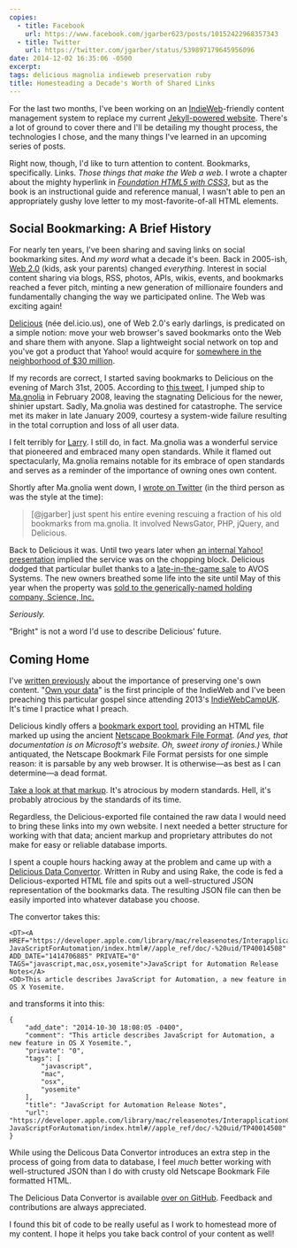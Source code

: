 ```yaml
---
copies:
  - title: Facebook
    url: https://www.facebook.com/jgarber623/posts/10152422968357343
  - title: Twitter
    url: https://twitter.com/jgarber/status/539897179645956096
date: 2014-12-02 16:35:06 -0500
excerpt:
tags: delicious magnolia indieweb preservation ruby
title: Homesteading a Decade's Worth of Shared Links
---
```


For the last two months, I've been working on an [IndieWeb](https://indiewebcamp.com)-friendly content management system to replace my current [Jekyll-powered website](https://github.com/jgarber623/sixtwothree.org). There's a lot of ground to cover there and I'll be detailing my thought process, the technologies I chose, and the many things I've learned in an upcoming series of posts.

Right now, though, I'd like to turn attention to content. Bookmarks, specifically. Links. _Those things that make the Web a web._ I wrote a chapter about the mighty hyperlink in <cite>[Foundation HTML5 with CSS3](http://www.amazon.com/dp/1430238763/?tag=sixtwothree-20)</cite>, but as the book is an instructional guide and reference manual, I wasn't able to pen an appropriately gushy love letter to my most-favorite-of-all HTML elements.

## Social Bookmarking: A Brief History

For nearly ten years, I've been sharing and saving links on social bookmarking sites. And _my word_ what a decade it's been. Back in 2005-ish, [Web 2.0](https://en.wikipedia.org/wiki/Web_2.0) (kids, ask your parents) changed _everything_. Interest in social content sharing via blogs, RSS, photos, APIs, wikis, events, and bookmarks reached a fever pitch, minting a new generation of millionaire founders and fundamentally changing the way we participated online. The Web was exciting again!

[Delicious](https://delicious.com/) (née del.icio.us), one of Web 2.0's early darlings, is predicated on a simple notion: move your web browser's saved bookmarks onto the Web and share them with anyone. Slap a lightweight social network on top and you've got a product that Yahoo! would acquire for [somewhere in the neighborhood of $30 million](http://money.cnn.com/magazines/business2/business2_archive/2006/01/01/8368130/index.htm).

If my records are correct, I started saving bookmarks to Delicious on the evening of March 31st, 2005. According to [this tweet](https://twitter.com/jgarber/statuses/717708272), I jumped ship to [Ma.gnolia](https://en.wikipedia.org/wiki/Gnolia) in February 2008, leaving the stagnating Delicious for the newer, shinier upstart. Sadly, Ma.gnolia was destined for catastrophe. The service met its maker in late January 2009, courtesy a system-wide failure resulting in the total corruption and loss of all user data.

I felt terribly for [Larry](http://about.me/lhalff). I still do, in fact. Ma.gnolia was a wonderful service that pioneered and embraced many open standards. While it flamed out spectacularly, Ma.gnolia remains notable for its embrace of open standards and serves as a reminder of the importance of owning ones own content.

Shortly after Ma.gnolia went down, I [wrote on Twitter](https://twitter.com/jgarber/statuses/1182133512) (in the third person as was the style at the time):

> [@jgarber] just spent his entire evening rescuing a fraction of his old bookmarks from ma.gnolia. It involved NewsGator, PHP, jQuery, and Delicious.

Back to Delicious it was. Until two years later when [an internal Yahoo! presentation](http://techcrunch.com/2010/12/16/is-yahoo-shutting-down-del-icio-us/) implied the service was on the chopping block. Delicious dodged that particular bullet thanks to a [late-in-the-game sale](http://latimesblogs.latimes.com/technology/2011/04/bookmark-this-youtubes-chad-hurley-and-steve-chen-buy-delicious-from-yahoo.html) to AVOS Systems. The new owners breathed some life into the site until May of this year when the property was [sold to the generically-named holding company, Science, Inc.](http://dealbook.nytimes.com/2014/05/08/delicious-social-site-is-sold-by-youtube-founders)

_Seriously._

"Bright" is not a word I'd use to describe Delicious' future.

## Coming Home

I've [written previously](/blog/the-internet-never-forgets) about the importance of preserving one's own content. "[Own your data](https://indiewebcamp.com/own-your-data)" is the first principle of the IndieWeb and I've been preaching this particular gospel since attending 2013's [IndieWebCampUK](https://indiewebcamp.com/2013/UK). It's time I practice what I preach.

Delicious kindly offers a [bookmark export tool](http://export.delicious.com/settings/bookmarks/export), providing an HTML file marked up using the ancient [Netscape Bookmark File Format](http://msdn.microsoft.com/en-us/library/aa753582.aspx). _(And yes, that documentation is on Microsoft's website. Oh, sweet irony of ironies.)_ While antiquated, the Netscape Bookmark File Format persists for one simple reason: it is parsable by any web browser. It is otherwise—as best as I can determine—a dead format.

[Take a look at that markup](https://gist.github.com/jgarber623/cdc8e2fa1cbcb6889872). It's atrocious by modern standards. Hell, it's probably atrocious by the standards of its time.

Regardless, the Delicious-exported file contained the raw data I would need to bring these links into my own website. I next needed a better structure for working with that data; ancient markup and proprietary attributes do not make for easy or reliable database imports.

I spent a couple hours hacking away at the problem and came up with a [Delicious Data Convertor](https://github.com/jgarber623/delicious-data-convertor). Written in Ruby and using Rake, the code is fed a Delicious-exported HTML file and spits out a well-structured JSON representation of the bookmarks data. The resulting JSON file can then be easily imported into whatever database you choose.

The convertor takes this:

	<DT><A HREF="https://developer.apple.com/library/mac/releasenotes/InterapplicationCommunication/RN-JavaScriptForAutomation/index.html#//apple_ref/doc/-%20uid/TP40014508" ADD_DATE="1414706885" PRIVATE="0" TAGS="javascript,mac,osx,yosemite">JavaScript for Automation Release Notes</A>
	<DD>This article describes JavaScript for Automation, a new feature in OS X Yosemite.

and transforms it into this:

	{
	    "add_date": "2014-10-30 18:08:05 -0400",
	    "comment": "This article describes JavaScript for Automation, a new feature in OS X Yosemite.",
	    "private": "0",
	    "tags": [
	        "javascript",
	        "mac",
	        "osx",
	        "yosemite"
	    ],
	    "title": "JavaScript for Automation Release Notes",
	    "url": "https://developer.apple.com/library/mac/releasenotes/InterapplicationCommunication/RN-JavaScriptForAutomation/index.html#//apple_ref/doc/-%20uid/TP40014508"
	}

While using the Delicous Data Convertor introduces an extra step in the process of going from data to database, I feel _much_ better working with well-structured JSON than I do with crusty old Netscape Bookmark File formatted HTML.

The Delicious Data Convertor is available [over on GitHub](https://github.com/jgarber623/delicious-data-convertor). Feedback and contributions are always appreciated.

I found this bit of code to be really useful as I work to homestead more of my content. I hope it helps you take back control of your content as well!